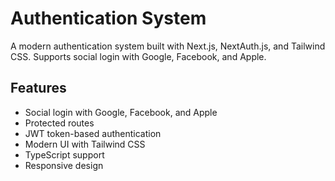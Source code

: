# Authentication System

A modern authentication system built with Next.js, NextAuth.js, and Tailwind CSS. Supports social login with Google, Facebook, and Apple.

## Features

- Social login with Google, Facebook, and Apple
- Protected routes
- JWT token-based authentication
- Modern UI with Tailwind CSS
- TypeScript support
- Responsive design
